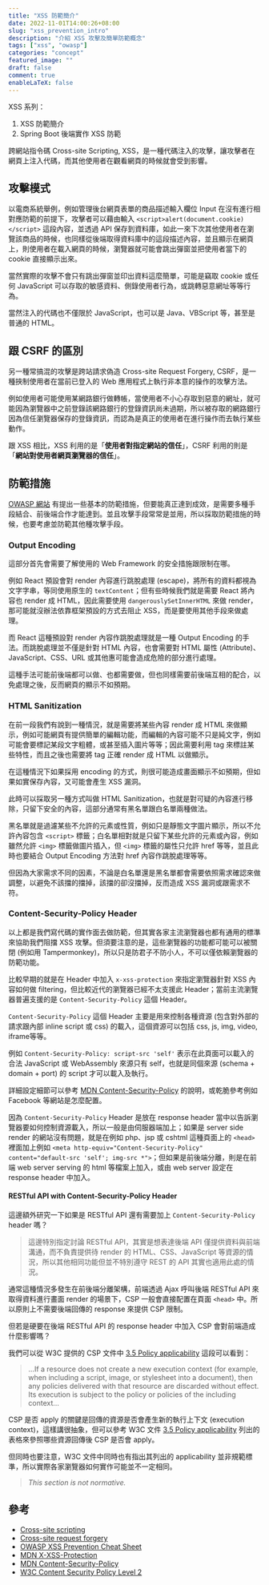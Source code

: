 ```yaml
---
title: "XSS 防範簡介"
date: 2022-11-01T14:00:26+08:00
slug: "xss_prevention_intro"
description: "介紹 XSS 攻擊及簡單防範概念"
tags: ["xss", "owasp"]
categories: "concept"
featured_image: ""
draft: false
comment: true
enableLaTeX: false
---
```


XSS 系列：

1. XSS 防範簡介
2. Spring Boot 後端實作 XSS 防範


跨網站指令碼 Cross-site Scripting, XSS，是一種代碼注入的攻擊，讓攻擊者在網頁上注入代碼，而其他使用者在觀看網頁的時候就會受到影響。

## 攻擊模式

以電商系統舉例，例如管理後台網頁表單的商品描述輸入欄位 Input 在沒有進行相對應防範的前提下，攻擊者可以藉由輸入 `<script>alert(document.cookie)</script>` 這段內容，並透過 API 保存到資料庫，如此一來下次其他使用者在瀏覽該商品的時候，也同樣從後端取得資料庫中的這段描述內容，並且顯示在網頁上，則使用者在載入網頁的時候，瀏覽器就可能會跳出彈窗並把使用者當下的 cookie 直接顯示出來。

當然實際的攻擊不會只有跳出彈窗並印出資料這麼簡單，可能是竊取 cookie 或任何 JavaScript 可以存取的敏感資料、側錄使用者行為，或跳轉惡意網址等等行為。

當然注入的代碼也不僅限於 JavaScript，也可以是 Java、VBScript 等，甚至是普通的 HTML。

## 跟 CSRF 的區別

另一種常搞混的攻擊是跨站請求偽造 Cross-site Request Forgery, CSRF，是一種挾制使用者在當前已登入的 Web 應用程式上執行非本意的操作的攻擊方法。

例如使用者可能使用某網路銀行做轉帳，當使用者不小心存取到惡意的網址，就可能因為瀏覽器中之前登錄該網路銀行的登錄資訊尚未過期，所以被存取的網路銀行因為信任瀏覽器保存的登錄資訊，而認為是真正的使用者在進行操作而去執行某些動作。

跟 XSS 相比，XSS 利用的是「**使用者對指定網站的信任**」，CSRF 利用的則是「**網站對使用者網頁瀏覽器的信任**」。

## 防範措施

[OWASP 網站](https://cheatsheetseries.owasp.org/cheatsheets/Cross_Site_Scripting_Prevention_Cheat_Sheet.html) 有提出一些基本的防範措施，但要能真正達到成效，是需要多種手段結合、前後端合作才能達到。並且攻擊手段常常是並用，所以採取防範措施的時候，也要考慮並防範其他種攻擊手段。

### Output Encoding

這部分首先會需要了解使用的 Web Framework 的安全措施跟限制在哪。

例如 React 預設會對 render 內容進行跳脫處理 (escape)，將所有的資料都視為文字字串，等同使用原生的 `textContent`；但有些時候我們就是需要 React 將內容也 render 成 HTML，因此需要使用 `dangerouslySetInnerHTML` 來做 render，那可能就沒辦法依靠框架預設的方式去阻止 XSS，而是要使用其他手段來做處理。

而 React 這種預設對 render 內容作跳脫處理就是一種 Output Encoding 的手法。而跳脫處理並不僅是針對 HTML 內容，也會需要對 HTML 屬性 (Attribute)、JavaScript、CSS、URL 或其他惠可能會造成危險的部分進行處理。

這種手法可能前後端都可以做、也都需要做，但也同樣需要前後端互相的配合，以免處理之後，反而網頁的顯示不如預期。

### HTML Sanitization

在前一段我們有說到一種情況，就是需要將某些內容 render 成 HTML 來做顯示，例如可能網頁有提供簡單的編輯功能，而編輯的內容可能不只是純文字，例如可能會要標記某段文字粗體，或甚至插入圖片等等；因此需要利用 tag 來標註某些特性，而且之後也需要將 tag 正確 render 成 HTML 以做顯示。

在這種情況下如果採用 encoding 的方式，則很可能造成畫面顯示不如預期，但如果如實保存內容，又可能會產生 XSS 漏洞。

此時可以採取另一種方式叫做 HTML Sanitization，也就是對可疑的內容進行移除，只留下安全的內容，這部分通常有黑名單跟白名單兩種做法。

黑名單就是過濾某些不允許的元素或性質，例如只是靜態文字圖片顯示，所以不允許內容包含 `<script>` 標籤；白名單相對就是只留下某些允許的元素或內容，例如雖然允許 `<img>` 標籤做圖片插入，但 `<img>` 標籤的屬性只允許 href 等等，並且此時也要結合 Output Encoding 方法對 href 內容作跳脫處理等等。

但因為大家需求不同的因素，不論是白名單還是黑名單都會需要依照需求確認來做調整，以避免不該擋的擋掉，該擋的卻沒擋掉，反而造成 XSS 漏洞或跟需求不符。

### Content-Security-Policy Header

以上都是我們寫代碼的實作面去做防範，但其實各家主流瀏覽器也都有通用的標準來協助我們阻擋 XSS 攻擊。但須要注意的是，這些瀏覽器的功能都可能可以被關閉 (例如用 Tampermonkey)，所以只是防君子不防小人，不可以僅依賴瀏覽器的防範功能。

比較早期的就是在 Header 中加入 `x-xss-protection` 來指定瀏覽器針對 XSS 內容如何做 filtering，但比較近代的瀏覽器已經不太支援此 Header；當前主流瀏覽器普遍支援的是 `Content-Security-Policy` 這個 Header。

`Content-Security-Policy` 這個 Header 主要是用來控制各種資源 (包含對外部的請求跟內部 inline script 或 css) 的載入，這個資源可以包括 css, js, img, video, iframe等等。

例如 `Content-Security-Policy: script-src 'self'` 表示在此頁面可以載入的合法 JavaScript 或 WebAssembly 來源只有 self，也就是同個來源 (schema + domain + port) 的 script 才可以載入及執行。

詳細設定細節可以參考 [MDN Content-Security-Policy](https://developer.mozilla.org/en-US/docs/Web/HTTP/Headers/Content-Security-Policy) 的說明，或乾脆參考例如 Facebook 等網站是怎麼配置。

因為 `Content-Security-Policy` Header 是放在 response header 當中以告訴瀏覽器要如何控制資源載入，所以一般是由伺服器端加上；如果是 server side render 的網站沒有問題，就是在例如 php、jsp 或 cshtml 這種頁面上的 `<head>` 裡面加上例如 `<meta http-equiv="Content-Security-Policy" content="default-src 'self'; img-src *">`；但如果是前後端分離，則是在前端 web server serving 的 html 等檔案上加入，或由 web server 設定在 response header 中加入。

#### RESTful API with Content-Security-Policy Header

這邊額外研究一下如果是 RESTful API 還有需要加上 `Content-Security-Policy` header 嗎？

> 這邊特別指定討論 RESTful API，其實是想表達後端 API 僅提供資料與前端溝通，而不負責提供待 render 的 HTML、CSS、JavaScript 等資源的情況，所以其他相同功能但並不特別遵守 REST 的 API 其實也適用此處的情況。

通常這種情況多發生在前後端分離架構，前端透過 Ajax 呼叫後端 RESTful API 來取得資料進行畫面 render 的場景下，CSP 一般會直接配置在頁面 `<head>` 中。所以原則上不需要後端回傳的 response 來提供 CSP 限制。

但若是硬要在後端 RESTful API 的 response header 中加入 CSP 會對前端造成什麼影響嗎？

我們可以從 W3C 提供的 CSP 文件中 [3.5 Policy applicability](https://www.w3.org/TR/CSP2/#which-policy-applies) 這段可以看到：

> ...If a resource does not create a new execution context (for example, when including a script, image, or stylesheet into a document), then any policies delivered with that resource are discarded without effect. Its execution is subject to the policy or policies of the including context...

CSP 是否 apply 的關鍵是回傳的資源是否會產生新的執行上下文 (execution context)，這樣講很抽象，但可以參考 W3C 文件 [3.5 Policy applicability](https://www.w3.org/TR/CSP2/#which-policy-applies) 列出的表格來參照哪些資源回傳後 CSP 是否會 apply。

但同時也要注意，W3C 文件中同時也有指出其列出的 applicability 並非規範標準，所以實際各家瀏覽器如何實作可能並不一定相同。

> *This section is not normative.*

## 參考

- [Cross-site scripting](https://en.wikipedia.org/wiki/Cross-site_scripting)
- [Cross-site request forgery](https://en.wikipedia.org/wiki/Cross-site_request_forgery)
- [OWASP XSS Prevention Cheat Sheet](https://cheatsheetseries.owasp.org/cheatsheets/Cross_Site_Scripting_Prevention_Cheat_Sheet.html)
- [MDN X-XSS-Protection](https://developer.mozilla.org/en-US/docs/Web/HTTP/Headers/X-XSS-Protection)
- [MDN Content-Security-Policy](https://developer.mozilla.org/en-US/docs/Web/HTTP/Headers/Content-Security-Policy)
- [W3C Content Security Policy Level 2](https://www.w3.org/TR/CSP2/)
